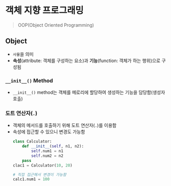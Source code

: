# 객체 지향 프로그래밍

> OOP(Object Oriented Programming)

## Object

- `사물`을 의미
- **속성**(attribute: 객체를 구성하는 요소)과 **기능**(function: 객체가 하는 행위)으로 구성됨

### `__init__()` Method

- `__init__()` method는 객체를 메로리에 할당하여 생성하는 기능을 담당함(생성자 호출)

### 도트 연산자(`.`)

- 객체의 메서드를 호출하기 위해 도트 연산자(`.`)를 이용함
- 속성에 접근할 수 있으니 변경도 가능함
    ```python
    class Calculator:
        def __init__(self, n1, n2):
            self.num1 = n1
            self.num2 = n2
        pass
    clac1 = Calculator(10, 20)

    # 직접 접근해서 변경이 가능함
    calc1.num1 = 100
    ```